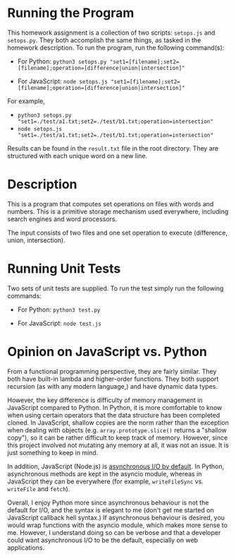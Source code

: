 # Running the Program
This homework assignment is a collection of two scripts: `setops.js` and `setops.py`. They both accomplish the same things, as tasked in the homework description. To run the program, run the following command(s):

* For Python: `python3 setops.py "set1=[filename];set2=[filename];operation=[difference|union|intersection]"`

* For JavaScript: `node setops.js "set1=[filename];set2=[filename];operation=[difference|union|intersection]"`

For example,
* `python3 setops.py "set1=./test/a1.txt;set2=./test/b1.txt;operation=intersection"`
* `node setops.js "set1=./test/a1.txt;set2=./test/b1.txt;operation=intersection"`

Results can be found in the `result.txt` file in the root directory. They are structured with each unique word on a new line.

# Description
This is a program that computes set operations on files with words and numbers. This is a primitive storage mechanism used everywhere, including search engines and word processors.

The input consists of two files and one set operation to execute (difference, union, intersection).

# Running Unit Tests
Two sets of unit tests are supplied. To run the test simply run the following commands:

* For Python: `python3 test.py`

* For JavaScript: `node test.js`

# Opinion on JavaScript vs. Python
From a functional programming perspective, they are fairly similar. They both have built-in lambda and higher-order functions. They both support recursion (as with any modern language,) and have dynamic data types.

However, the key difference is difficulty of memory management in JavaScript compared to Python. In Python, it is more comfortable to know when using certain operators that the data structure has been completed cloned. In JavaScript, shallow copies are the norm rather than the exception when dealing with objects (e.g. `array.prototype.slice()` returns a "shallow copy"), so it can be rather difficult to keep track of memory. However, since this project involved not mutating any memory at all, it was not an issue. It is just something to keep in mind.

In addition, JavaScript (Node.js) is [asynchronous I/O by default](https://nodejs.org/en/learn/getting-started/introduction-to-nodejs). In Python, asynchronous methods are kept in the asyncio module, whereas in JavaScript they can be everywhere (for example, `writeFileSync` vs. `writeFile` and `fetch`). 

Overall, I enjoy Python more since asynchronous behaviour is not the default for I/O, and the syntax is elegant to me (don't get me started on JavaScript callback hell syntax.) If asynchronous behaviour is desired, you would wrap functions with the asyncio module, which makes more sense to me. However, I understand doing so can be verbose and that a developer could want asynchronous I/O to be the default, especially on web applications.